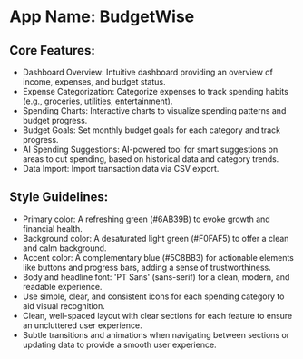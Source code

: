 # **App Name**: BudgetWise

## Core Features:

- Dashboard Overview: Intuitive dashboard providing an overview of income, expenses, and budget status.
- Expense Categorization: Categorize expenses to track spending habits (e.g., groceries, utilities, entertainment).
- Spending Charts: Interactive charts to visualize spending patterns and budget progress.
- Budget Goals: Set monthly budget goals for each category and track progress.
- AI Spending Suggestions: AI-powered tool for smart suggestions on areas to cut spending, based on historical data and category trends.
- Data Import: Import transaction data via CSV export.

## Style Guidelines:

- Primary color: A refreshing green (#6AB39B) to evoke growth and financial health.
- Background color: A desaturated light green (#F0FAF5) to offer a clean and calm background.
- Accent color: A complementary blue (#5C8BB3) for actionable elements like buttons and progress bars, adding a sense of trustworthiness.
- Body and headline font: 'PT Sans' (sans-serif) for a clean, modern, and readable experience.
- Use simple, clear, and consistent icons for each spending category to aid visual recognition.
- Clean, well-spaced layout with clear sections for each feature to ensure an uncluttered user experience.
- Subtle transitions and animations when navigating between sections or updating data to provide a smooth user experience.